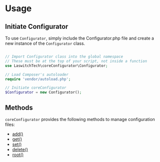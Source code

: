 # Usage
## Initiate Configurator
To use `Configurator`, simply include the Configurator.php file and create a new instance of the `Configurator` class.

```php

// Import Configurator class into the global namespace
// These must be at the top of your script, not inside a function
use LaswitchTech\coreConfigurator\Configurator;

// Load Composer's autoloader
require 'vendor/autoload.php';

// Initiate coreConfigurator
$Configurator = new Configurator();
```

## Methods
`coreConfigurator` provides the following methods to manage configuration files:

- [add()](methods/add.md)
- [get()](methods/get.md)
- [set()](methods/set.md)
- [delete()](methods/delete.md)
- [root()](methods/root.md)

